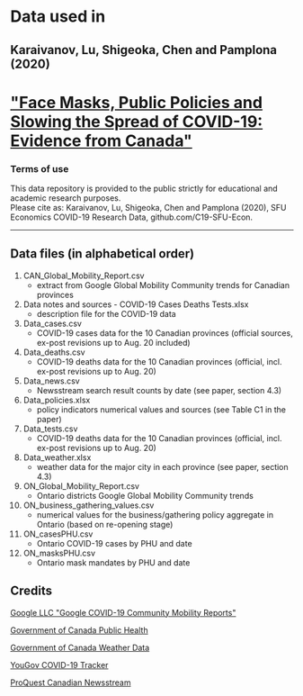 # Data used in 
## Karaivanov, Lu, Shigeoka, Chen and Pamplona (2020)  
# ["Face Masks, Public Policies and Slowing the Spread of COVID-19: Evidence from Canada"](https://www.medrxiv.org/content/10.1101/2020.09.24.20201178v1.full.pdf) 

### Terms of use
This data repository is provided to the public strictly for educational and academic research purposes.  
Please cite as: Karaivanov, Lu, Shigeoka, Chen and Pamplona (2020), SFU Economics COVID-19 Research Data, github.com/C19-SFU-Econ.

----------------------------------------
## Data files (in alphabetical order)
1. CAN_Global_Mobility_Report.csv
    - extract from Google Global Mobility Community trends for Canadian provinces  
2. Data notes and sources - COVID-19 Cases Deaths Tests.xlsx
    - description file for the COVID-19 data  
3. Data_cases.csv
    - COVID-19 cases data for the 10 Canadian provinces (official sources, ex-post revisions up to Aug. 20 included)  
4. Data_deaths.csv                                               
    - COVID-19 deaths data for the 10 Canadian provinces (official, incl. ex-post revisions up to Aug. 20)  
5. Data_news.csv                                                 
    - Newsstream search result counts by date (see paper, section 4.3)  
6. Data_policies.xlsx                                            
    - policy indicators numerical values and sources (see Table C1 in the paper)  
7. Data_tests.csv                                                
    - COVID-19 deaths data for the 10 Canadian provinces (official, incl. ex-post revisions up to Aug. 20)  
8. Data_weather.xlsx                                             
    - weather data for the major city in each province (see paper, section 4.3)  
9. ON_Global_Mobility_Report.csv                                 
    - Ontario districts Google Global Mobility Community trends    
10. ON_business_gathering_values.csv
    - numerical values for the business/gathering policy aggregate in Ontario (based on re-opening stage)
11. ON_casesPHU.csv                                               
    - Ontario COVID-19 cases by PHU and date  
12. ON_masksPHU.csv                                               
    - Ontario mask mandates by PHU and date  


Credits
--------
[Google LLC "Google COVID-19 Community Mobility Reports"](https://www.google.com/covid19/mobility/)

[Government of Canada Public Health](https://www.canada.ca/en/public-health/services/diseases/2019-novel-coronavirus-infection.html)

[Government of Canada Weather Data](https://climate.weather.gc.ca/historical_data/search_historic_data_e.html)

[YouGov COVID-19 Tracker](https://github.com/YouGov-Data/covid-19-tracker)

[ProQuest Canadian Newsstream](https://about.proquest.com/products-services/canadian_newsstand.html)
